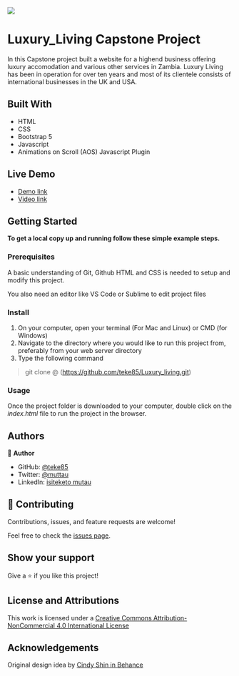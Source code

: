 ![](https://img.shields.io/badge/Microverse-blueviolet)

# Luxury_Living Capstone Project

In this Capstone project built a website for a highend business offering luxury accomodation and various other services in Zambia. Luxury Living has been in operation for over ten years and most of its clientele consists of international businesses in the UK and USA.

## Built With

- HTML
- CSS
- Bootstrap 5
- Javascript
- Animations on Scroll (AOS) Javascript Plugin

## Live Demo

- [Demo link](https://teke85.github.io/Luxury_living/)
- [Video link](https://www.loom.com/share/e482f101625a44768fe2e80cbecdf2cc)

## Getting Started

**To get a local copy up and running follow these simple example steps.**

### Prerequisites

A basic understanding of Git, Github HTML and CSS is needed to setup and modify this project.

You also need an editor like VS Code or Sublime to edit project files

### Install

1. On your computer, open your terminal (For Mac and Linux) or CMD (for Windows)
2. Navigate to the directory where you would like to run this project from, preferably from your web server directory
3. Type the following command

> git clone @ (https://github.com/teke85/Luxury_living.git)

### Usage

Once the project folder is downloaded to your computer, double click on the _index.html_ file to run the project in the browser.

## Authors

👤 **Author**

- GitHub: [@teke85](https://github.com/teke85)
- Twitter: [@muttau](https://twitter.com/muttau)
- LinkedIn: [isiteketo mutau](https://www.linkedin.com/in/isiteketo-mutau-736894241/)

## 🤝 Contributing

Contributions, issues, and feature requests are welcome!

Feel free to check the [issues page](../../issues/).

## Show your support

Give a ⭐️ if you like this project!

## License and Attributions

This work is licensed under a [Creative Commons Attribution-NonCommercial 4.0 International License](http://creativecommons.org/licenses/by-nc/4.0/)

## Acknowledgements

Original design idea by [Cindy Shin in Behance](https://www.behance.net/adagio07)

